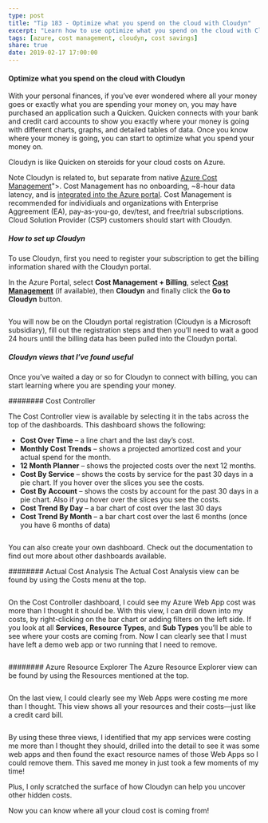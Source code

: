 ```yaml
---
type: post
title: "Tip 183 - Optimize what you spend on the cloud with Cloudyn"
excerpt: "Learn how to use optimize what you spend on the cloud with Cloudyn"
tags: [azure, cost management, cloudyn, cost savings]
share: true
date: 2019-02-17 17:00:00
---
```

 
#### Optimize what you spend on the cloud with Cloudyn
 
With your personal finances, if you’ve ever wondered where all your money goes or exactly what you are spending your money on, you may have purchased an application such a Quicken. Quicken connects with your bank and credit card accounts to show you exactly where your money is going with different charts, graphs, and detailed tables of data. Once you know where your money is going, you can start to optimize what you spend your money on. 

Cloudyn is like Quicken on steroids for your cloud costs on Azure.

Note Cloudyn is related to, but separate from native [Azure Cost Management](https://azure.microsoft.com/services/cost-management?WT.mc_id=azure-azuretipsandtricks-micrum')">. Cost Management has no onboarding, ~8-hour data latency, and is [integrated into the Azure portal](https://aka.ms/costmgmt?WT.mc_id=akams-azuretipsandtricks-micrum?WT.mc_id=akams-azuretipsandtricks-micrum). Cost Management is recommended for individiuals and organizations with Enterprise Aggreement (EA), pay-as-you-go, dev/test, and free/trial subscriptions. Cloud Solution Provider (CSP) customers should start with Cloudyn.
 
##### How to set up Cloudyn

To use Cloudyn, first you need to register your subscription to get the billing information shared with the Cloudyn portal.

In the Azure Portal, select **Cost Management + Billing**, select [**Cost Management**](https://aka.ms/costmgmt?WT.mc_id=akams-azuretipsandtricks-micrum?WT.mc_id=akams-azuretipsandtricks-micrum) (if available), then **Cloudyn** and finally click the **Go to Cloudyn** button.

<img :src="$withBase('/files/costmanagement1.png')">

You will now be on the Cloudyn portal registration (Cloudyn is a Microsoft subsidiary), fill out the registration steps and then you’ll need to wait a good 24 hours until the billing data has been pulled into the Cloudyn portal.

##### Cloudyn views that I’ve found useful
Once you’ve waited a day or so for Cloudyn to connect with billing, you can start learning where you are spending your money.

######## Cost Controller

The Cost Controller view is available by selecting it in the tabs across the top of the dashboards.  This dashboard shows the following:

* **Cost Over Time** – a line chart and the last day’s cost.
* **Monthly Cost Trends** – shows a projected amortized cost and your actual spend for the month.
* **12 Month Planner** – shows the projected costs over the next 12 months.
* **Cost By Service** – shows the costs by service for the past 30 days in a pie chart.  If you hover over the slices you see the costs.
* **Cost By Account** – shows the costs by account for the past 30 days in a pie chart.  Also if you hover over the slices you see the costs.
* **Cost Trend By Day** – a bar chart of cost over the last 30 days
* **Cost Trend By Month** – a bar chart cost over the last 6 months (once you have 6 months of data)

<img :src="$withBase('/files/costmanagement2.png')">

You can also create your own dashboard.  Check out the documentation to find out more about other dashboards available.

######## Actual Cost Analysis
The Actual Cost Analysis view can be found by using the Costs menu at the top. 

<img :src="$withBase('/files/costmanagement3.png')">

On the Cost Controller dashboard, I could see my Azure Web App cost was more than I thought it should be. With this view, I can drill down into my costs, by right-clicking on the bar chart or adding filters on the left side. If you look at all **Services**, **Resource Types**, and **Sub Types** you’ll be able to see where your costs are coming from.  Now I can clearly see that I must have left a demo web app or two running that I need to remove.

<img :src="$withBase('/files/costmanagement4.png')">

######## Azure Resource Explorer
The Azure Resource Explorer view can be found by using the Resources mentioned at the top.

<img :src="$withBase('/files/costmanagement5.png')">

On the last view, I could clearly see my Web Apps were costing me more than I thought. This view shows all your resources and their costs—just like a credit card bill. 

<img :src="$withBase('/files/costmanagement6.png')">

By using these three views, I identified that my app services were costing me more than I thought they should, drilled into the detail to see it was some web apps and then found the exact resource names of those Web Apps so I could remove them. This saved me money in just took a few moments of my time!

Plus, I only scratched the surface of how Cloudyn can help you uncover other hidden costs.

Now you can know where all your cloud cost is coming from!

